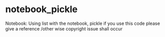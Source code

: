 # notebook_pickle
Notebook: Using list with the notebook, pickle
if you use this code please give a reference /other wise copyright issue shall occur

